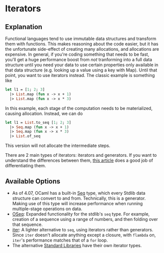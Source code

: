# Iterators

## Explanation

Functional languages tend to use immutable data structures and transform them with functions.
This makes reasoning about the code easier, but it has the unfortunate side-effect of
creating many allocations, and allocations are expensive.
In general, if you're coding something that needs to be fast, you'll get a huge performance
boost from *not* tranforming into a full data structure until you need your data to
use certain properties only available in that data structure
(e.g. looking up a value using a key with Map).
Until that point, you want to use iterators instead.
The classic example is something like

```ocaml
let l1 = [1; 2; 3]
  |> List.map (fun x -> x + 1)
  |> List.map (fun x -> x * 3)
```

In this example, each stage of the computation needs to be materialized, causing allocation.
Instead, we can do

```ocaml
let l1 = List.to_seq [1; 2; 3]
  |> Seq.map (fun x -> x + 1)
  |> Seq.map (fun x -> x * 3)
  |> List.of_seq
```

This version will not allocate the intermediate steps.

There are 2 main types of iterators: iterators and generators.
If you want to understand the differences between them,
[this article](http://gallium.inria.fr/blog/generators-iterators-control-and-continuations/)
does a good job of differentiating them.

## Available Options

* As of 4.07, OCaml has a built-in
[Seq](https://caml.inria.fr/pub/docs/manual-ocaml/libref/Seq.html)
type, which every Stdlib data structure can convert to and from.
Technically, this is a generator.
Making use of this type will increase performance when running
multiple-stage operations on data.
* [OSeq](https://github.com/c-cube/oseq/blob/master/src/OSeq.mli):
Expanded functionality for the stdlib's `seq` type.
For example, creation of a sequence using a range of numbers,
and then folding over that sequence.
* [iter](https://github.com/c-cube/iter):
A lighter alternative to `seq`, using iterators rather than generators.
Since `iter` doesn't allocate anything except a closure,
with `flambda` on, `iter`'s performance matches that of a `for` loop.
* The alternative [Standard Libraries](standard_libraries.md) have their own iterator types.

